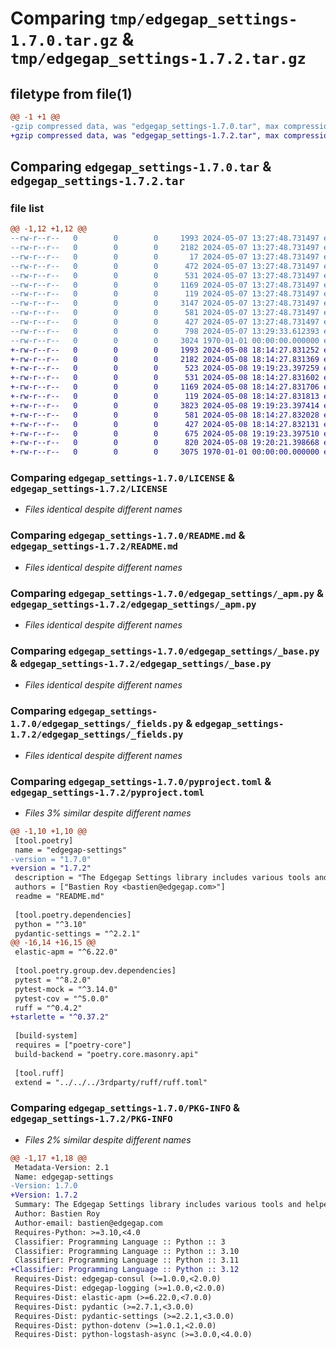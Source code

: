 # Comparing `tmp/edgegap_settings-1.7.0.tar.gz` & `tmp/edgegap_settings-1.7.2.tar.gz`

## filetype from file(1)

```diff
@@ -1 +1 @@
-gzip compressed data, was "edgegap_settings-1.7.0.tar", max compression
+gzip compressed data, was "edgegap_settings-1.7.2.tar", max compression
```

## Comparing `edgegap_settings-1.7.0.tar` & `edgegap_settings-1.7.2.tar`

### file list

```diff
@@ -1,12 +1,12 @@
--rw-r--r--   0        0        0     1993 2024-05-07 13:27:48.731497 edgegap_settings-1.7.0/LICENSE
--rw-r--r--   0        0        0     2182 2024-05-07 13:27:48.731497 edgegap_settings-1.7.0/README.md
--rw-r--r--   0        0        0       17 2024-05-07 13:27:48.731497 edgegap_settings-1.7.0/edgegap_settings/BUILD
--rw-r--r--   0        0        0      472 2024-05-07 13:27:48.731497 edgegap_settings-1.7.0/edgegap_settings/__init__.py
--rw-r--r--   0        0        0      531 2024-05-07 13:27:48.731497 edgegap_settings-1.7.0/edgegap_settings/_apm.py
--rw-r--r--   0        0        0     1169 2024-05-07 13:27:48.731497 edgegap_settings-1.7.0/edgegap_settings/_base.py
--rw-r--r--   0        0        0      119 2024-05-07 13:27:48.731497 edgegap_settings-1.7.0/edgegap_settings/_configuration.py
--rw-r--r--   0        0        0     3147 2024-05-07 13:27:48.731497 edgegap_settings-1.7.0/edgegap_settings/_factory.py
--rw-r--r--   0        0        0      581 2024-05-07 13:27:48.731497 edgegap_settings-1.7.0/edgegap_settings/_fields.py
--rw-r--r--   0        0        0      427 2024-05-07 13:27:48.731497 edgegap_settings-1.7.0/edgegap_settings/_logstash.py
--rw-r--r--   0        0        0      798 2024-05-07 13:29:33.612393 edgegap_settings-1.7.0/pyproject.toml
--rw-r--r--   0        0        0     3024 1970-01-01 00:00:00.000000 edgegap_settings-1.7.0/PKG-INFO
+-rw-r--r--   0        0        0     1993 2024-05-08 18:14:27.831252 edgegap_settings-1.7.2/LICENSE
+-rw-r--r--   0        0        0     2182 2024-05-08 18:14:27.831369 edgegap_settings-1.7.2/README.md
+-rw-r--r--   0        0        0      523 2024-05-08 19:19:23.397259 edgegap_settings-1.7.2/edgegap_settings/__init__.py
+-rw-r--r--   0        0        0      531 2024-05-08 18:14:27.831602 edgegap_settings-1.7.2/edgegap_settings/_apm.py
+-rw-r--r--   0        0        0     1169 2024-05-08 18:14:27.831706 edgegap_settings-1.7.2/edgegap_settings/_base.py
+-rw-r--r--   0        0        0      119 2024-05-08 18:14:27.831813 edgegap_settings-1.7.2/edgegap_settings/_configuration.py
+-rw-r--r--   0        0        0     3823 2024-05-08 19:19:23.397414 edgegap_settings-1.7.2/edgegap_settings/_factory.py
+-rw-r--r--   0        0        0      581 2024-05-08 18:14:27.832028 edgegap_settings-1.7.2/edgegap_settings/_fields.py
+-rw-r--r--   0        0        0      427 2024-05-08 18:14:27.832131 edgegap_settings-1.7.2/edgegap_settings/_logstash.py
+-rw-r--r--   0        0        0      675 2024-05-08 19:19:23.397510 edgegap_settings-1.7.2/edgegap_settings/_model.py
+-rw-r--r--   0        0        0      820 2024-05-08 19:20:21.398668 edgegap_settings-1.7.2/pyproject.toml
+-rw-r--r--   0        0        0     3075 1970-01-01 00:00:00.000000 edgegap_settings-1.7.2/PKG-INFO
```

### Comparing `edgegap_settings-1.7.0/LICENSE` & `edgegap_settings-1.7.2/LICENSE`

 * *Files identical despite different names*

### Comparing `edgegap_settings-1.7.0/README.md` & `edgegap_settings-1.7.2/README.md`

 * *Files identical despite different names*

### Comparing `edgegap_settings-1.7.0/edgegap_settings/_apm.py` & `edgegap_settings-1.7.2/edgegap_settings/_apm.py`

 * *Files identical despite different names*

### Comparing `edgegap_settings-1.7.0/edgegap_settings/_base.py` & `edgegap_settings-1.7.2/edgegap_settings/_base.py`

 * *Files identical despite different names*

### Comparing `edgegap_settings-1.7.0/edgegap_settings/_fields.py` & `edgegap_settings-1.7.2/edgegap_settings/_fields.py`

 * *Files identical despite different names*

### Comparing `edgegap_settings-1.7.0/pyproject.toml` & `edgegap_settings-1.7.2/pyproject.toml`

 * *Files 3% similar despite different names*

```diff
@@ -1,10 +1,10 @@
 [tool.poetry]
 name = "edgegap-settings"
-version = "1.7.0"
+version = "1.7.2"
 description = "The Edgegap Settings library includes various tools and helpers for interacting with Explicit Settings Models. It is designed for use within the Edgegap organization."
 authors = ["Bastien Roy <bastien@edgegap.com>"]
 readme = "README.md"
 
 [tool.poetry.dependencies]
 python = "^3.10"
 pydantic-settings = "^2.2.1"
@@ -16,14 +16,15 @@
 elastic-apm = "^6.22.0"
 
 [tool.poetry.group.dev.dependencies]
 pytest = "^8.2.0"
 pytest-mock = "^3.14.0"
 pytest-cov = "^5.0.0"
 ruff = "^0.4.2"
+starlette = "^0.37.2"
 
 [build-system]
 requires = ["poetry-core"]
 build-backend = "poetry.core.masonry.api"
 
 [tool.ruff]
 extend = "../../../3rdparty/ruff/ruff.toml"
```

### Comparing `edgegap_settings-1.7.0/PKG-INFO` & `edgegap_settings-1.7.2/PKG-INFO`

 * *Files 2% similar despite different names*

```diff
@@ -1,17 +1,18 @@
 Metadata-Version: 2.1
 Name: edgegap-settings
-Version: 1.7.0
+Version: 1.7.2
 Summary: The Edgegap Settings library includes various tools and helpers for interacting with Explicit Settings Models. It is designed for use within the Edgegap organization.
 Author: Bastien Roy
 Author-email: bastien@edgegap.com
 Requires-Python: >=3.10,<4.0
 Classifier: Programming Language :: Python :: 3
 Classifier: Programming Language :: Python :: 3.10
 Classifier: Programming Language :: Python :: 3.11
+Classifier: Programming Language :: Python :: 3.12
 Requires-Dist: edgegap-consul (>=1.0.0,<2.0.0)
 Requires-Dist: edgegap-logging (>=1.0.0,<2.0.0)
 Requires-Dist: elastic-apm (>=6.22.0,<7.0.0)
 Requires-Dist: pydantic (>=2.7.1,<3.0.0)
 Requires-Dist: pydantic-settings (>=2.2.1,<3.0.0)
 Requires-Dist: python-dotenv (>=1.0.1,<2.0.0)
 Requires-Dist: python-logstash-async (>=3.0.0,<4.0.0)
```

